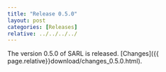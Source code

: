 ```yaml
---
title: "Release 0.5.0"
layout: post
categories: [Releases]
relative: ../../../../
---
```


The version 0.5.0 of SARL is released. [Changes]({{ page.relative}}download/changes_0.5.0.html).
